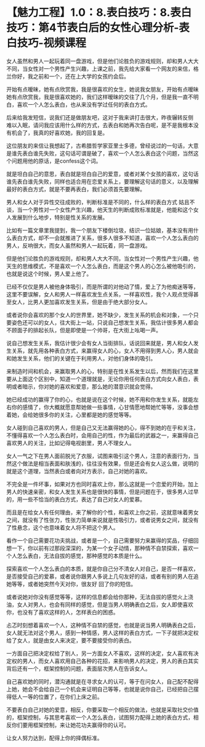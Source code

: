 # 【魅力工程】1.0：8.表白技巧：8.表白技巧：第4节表白后的女性心理分析-表白技巧-视频课程

女人虽然和男人一起玩着同一盘游戏，但是他们论胜负的游戏规则，却和男人大大不同，当女性对一个男性产生兴趣，上课之前，我先给大家看一个网友的来信，格兰你好，我之前和一个，还在上大学的女孩约会后。

开始有点暧昧，她有点欣赏我，我是很喜欢的女生，她说我女朋友，开始有点暧昧 她有点欣赏我，我是很喜欢她的，我们这样暧昧的交往了几个月，但是我一直不明白，喜欢一个人怎么表白，也从来没有学过任何的表白方式。

后来给我发短信，说我们还是做朋友吧，这对于我来讲打击很大，昨夜辗转反侧 难以入眠，请问我应该用什么样的方式，去表白和她再次告白呢，是不是我根本没有机会了，我真的好喜欢她，我的回复是。

这位朋友的来信让我想起了，古希腊哲学家亚里士多德，曾经说过的一句话，大意是谁先表白谁先失败，这句话可谓是破了，喜欢一个人怎么表白这个问题，当然这个问题用他的原话，是confess这个词。

就是坦白自己的意思，表白就是坦白自己的爱意，或者对某个女孩的喜欢，这句话谁先表白谁先失败，同样也适合用在恋爱关系上，要理解这句话的意义，以及理解最好的表白方式，就是不要再表白，我们必须首先要理解。

男人和女人对于异性交往成败的，判断标准是不同的，什么样的表白方式 姑且不谈，当一个男性对一个女性产生兴趣，他天生的判断成败标准就是，他能和这个女人发展到什么地步，特别是性关系的发展。

比如有一篇文章里我提到，我一个朋友下楼倒垃圾，结识一位姑娘，基本没有用什么表白方式，却不一会就推进了关系，很多人很多不知道，喜欢一个人怎么表白的男人，反响很大，而女人虽然和男人一起玩着，同一盘游戏。

但是他们论胜负的游戏规则，却和男人大大不同，当女性对一个男性产生兴趣，他天生的思维模式，不是喜欢一个人怎么表白，而是这个男人的心怎么被他吸引的，也就是说这个时候，男人爱上他了。

已经不仅仅是男人被他身体吸引，而是所谓的对他动了情，爱上了为他痴迷等等，这里不要误解，女人和男人一样喜欢发生点关系，一样喜欢性，我个人观点觉得甚至女人，比男人更加喜欢发生关系，但是由于绝大部分女人。

或者说你会喜欢的那个女人的世界里，她不缺少，发生关系的机会和对象，一个只要姿色还可以的女人，往大街上一站，只说自己想发生关系，我估计很多男人都会不顾面子的排起长队，但是即使是一个帅哥，在大街上吆喝一声。

说自己想发生关系，我估计很少会有女人当街排队，话说回来就是，男人和女人发生关系，就先用各种表白方式，来赢得女人的心，女人不用得到男人心，男人就会和她发生关系，他们的关键在于利用男人，对他们身体的吸引。

来制造时间和机会，来赢取男人的心，特别是在性关系发生以后，然而我们在这里要从上面这个区别中，知道一个道理就是，无论你用任何表白方式向女人表白，表明或者暗示，你对她的喜欢和爱意，那么她的潜意识就会觉得。

她已经成功的赢得了你的心，也就是说在这个时候，她不用和你发生关系，就能左右你的感情了，你大概就愿意帮她做一些事情，心甘情愿地帮她忙等等，没事会想着她，会给她很多你的关注，心里都是她的感觉等等。

女人碰到自己喜欢的男人，但是自己又无法赢得她的心，得不到她的在乎和关注，不懂得喜欢一个人怎么表白时，会用自己的性，作为最后的武器之一，来赢得自己喜欢男人的关注，比如记得电视剧里，男人不理女人。

女人一气之下在男人面前脱光了衣服，试图来吸引这个男人，注意的表面行为，当然这个做法是相当表面和肤浅的，往往没有效果，但是还会有女人这么做，说明的就是这个道理，当然表白或者向对方表示，自己对她的喜欢。

不完全是一件坏事，如果对方也同时喜欢上你，那么这就是一个恋爱的开始，加上男人的快速亲密，和女人发生关系也是很快的事情，但是问题在于，很多男人过早的，用一些不恰当的表白方式，表达了自己对女人的爱慕。

而且是在给女人有任何理由，来了解你的个性，和喜欢上你之前，这就意味着男女之间，就没有了性张力，性张力简单来说就是性吸引力，或者说男女之间，就没有了性悬念，这个也意味着女人将不把这个男人。

看作一个自己需要花功夫挑战，或者是一个，自己需要努力来赢得的奖品，仔细回想一下，你以前有过那段深深的，为某一个女子动情，那种情不自禁探索，喜欢一个人怎么表白，无法自拔的感觉，那种感觉的本质是什么。

探索喜欢一个人怎么表白的本质，就是你自己分不清女人对自己，是否一样喜欢，是否接受自己的爱慕，或者说你跟男人多说上几句友好的话，或者有别的男人在追她等等，或者她突然今天对你，很友好 回了你的短信。

或者说她对你没有感觉等等，这样的信息都会给你那种，无法自拔的感觉火上浇油，女人对男人，也会有同样的感觉，但是当男人明确表白之后，女人即使喜欢你，也没有了喜欢这样的人，怎样表白的困惑。

忐忑时刻想着喜欢一个人，这种情不自禁的感觉，也就是说当男人明确表白之后，女人就无法对这个男人，感到一种情感，男人这样的表白方式，一下子就把决定权给了女人，就是由女人来决定，要不要接受你的表白。

一方面自己把决定权给了别人，另一方面女人不喜欢，这样的决定，女人喜欢有决定权的男人，而女人喜欢用自己各种的花招，来影响男人的决定，男人的表白其实背后还有一个，框架控制的问题，表面层次男人在告诉女人。

自己喜欢她的同时，潜沟通就是在寻求女人的认可，等于在问女人，自己配不配得上她，她会不会给自己一个机会来证明自己等等，也就是说你自己，已经把自己摆得低人一等的位置了，在你们上床之前。

不要表白自己对她的爱意，相反，你要采取一个相反的做法，也就是采取社交价值的，框架控制，与其思考喜欢一个人怎么表白，试图努力配得上她的表白方式，相反你们要用框架控制，来让她花功夫赢得你的认可。

让女人努力达到，配得上你的择偶标准。